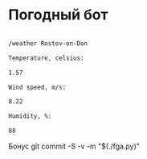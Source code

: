 # Погодный бот

```bash

/weather Rostov-on-Don

Temperature, celsius:

1.57

Wind speed, m/s:

8.22

Humidity, %:

88

```

Бонус
git commit -S -v -m "$(./fga.py)"
